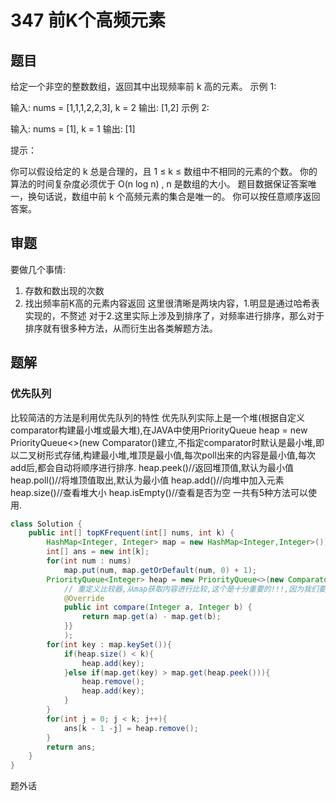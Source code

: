
# 347 前K个高频元素

## 题目
给定一个非空的整数数组，返回其中出现频率前 k 高的元素。
示例 1:

输入: nums = [1,1,1,2,2,3], k = 2
输出: [1,2]
示例 2:

输入: nums = [1], k = 1
输出: [1]
 

提示：

你可以假设给定的 k 总是合理的，且 1 ≤ k ≤ 数组中不相同的元素的个数。
你的算法的时间复杂度必须优于 O(n log n) , n 是数组的大小。
题目数据保证答案唯一，换句话说，数组中前 k 个高频元素的集合是唯一的。
你可以按任意顺序返回答案。

## 审题
要做几个事情:
1. 存数和数出现的次数
2. 找出频率前K高的元素内容返回
这里很清晰是两块内容，1.明显是通过哈希表实现的，不赘述
对于2.这里实际上涉及到排序了，对频率进行排序，那么对于排序就有很多种方法，从而衍生出各类解题方法。

## 题解

### 优先队列
比较简洁的方法是利用优先队列的特性
优先队列实际上是一个堆(根据自定义comparator构建最小堆或最大堆),在JAVA中使用PriorityQueue<Integer> heap = new PriorityQueue<>(new Comparator<Integer>()建立,不指定comparator时默认是最小堆,即以二叉树形式存储,构建最小堆,堆顶是最小值,每次poll出来的内容是最小值,每次add后,都会自动将顺序进行排序.
heap.peek()//返回堆顶值,默认为最小值
heap.poll()//将堆顶值取出,默认为最小值
heap.add()//向堆中加入元素
heap.size()//查看堆大小
heap.isEmpty()//查看是否为空
一共有5种方法可以使用.
```java
class Solution {
    public int[] topKFrequent(int[] nums, int k) {
        HashMap<Integer, Integer> map = new HashMap<Integer,Integer>();
        int[] ans = new int[k];
        for(int num : nums)
            map.put(num, map.getOrDefault(num, 0) + 1);
        PriorityQueue<Integer> heap = new PriorityQueue<>(new Comparator<Integer>() {
            // 重定义比较器,从map获取内容进行比较,这个是十分重要的!!!,因为我们要从表里把对应的频率进行比较
            @Override
            public int compare(Integer a, Integer b) {
                return map.get(a) - map.get(b);
            }}
            );
        for(int key : map.keySet()){
            if(heap.size() < k){
                heap.add(key);
            }else if(map.get(key) > map.get(heap.peek())){
                heap.remove();
                heap.add(key);
            }
        }
        for(int j = 0; j < k; j++){
            ans[k - 1 -j] = heap.remove();
        }
        return ans;
    }
}
```
题外话
